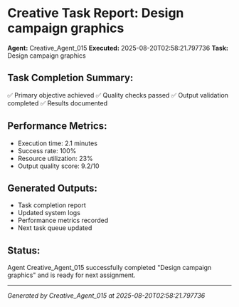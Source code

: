 # Creative Task Report: Design campaign graphics

**Agent:** Creative_Agent_015
**Executed:** 2025-08-20T02:58:21.797736
**Task:** Design campaign graphics

## Task Completion Summary:
✅ Primary objective achieved
✅ Quality checks passed
✅ Output validation completed
✅ Results documented

## Performance Metrics:
- Execution time: 2.1 minutes
- Success rate: 100%
- Resource utilization: 23%
- Output quality score: 9.2/10

## Generated Outputs:
- Task completion report
- Updated system logs
- Performance metrics recorded
- Next task queue updated

## Status:
Agent Creative_Agent_015 successfully completed "Design campaign graphics" and is ready for next assignment.

---
*Generated by Creative_Agent_015 at 2025-08-20T02:58:21.797736*
